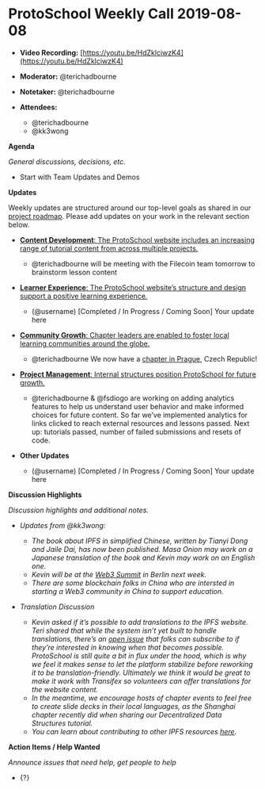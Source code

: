 # ProtoSchool Weekly Call 2019-08-08

-   **Video Recording:** [https://youtu.be/HdZklciwzK4](https://youtu.be/HdZklciwzK4)
-   **Moderator:** @terichadbourne
-   **Notetaker:** @terichadbourne
-   **Attendees:**

    -   @terichadbourne
    -   @kk3wong


**Agenda**

_General discussions, decisions, etc._

-   Start with Team Updates and Demos


**Updates**

Weekly updates are structured around our top-level goals as shared in our [project roadmap](https://github.com/ProtoSchool/roadmap#protoschool-roadmap). Please add updates on your work in the relevant section below.

-   [**Content Development**: The ProtoSchool website includes an increasing range of tutorial content from across multiple projects.](https://github.com/ProtoSchool/roadmap#content-development)

    -   @terichadbourne will be meeting with the Filecoin team tomorrow to brainstorm lesson content

-   [**Learner Experience**: The ProtoSchool website’s structure and design support a positive learning experience.](https://github.com/ProtoSchool/roadmap#learner-experience)

    -   (@username) \[Completed / In Progress / Coming Soon] Your update here

-   [**Community Growth**: Chapter leaders are enabled to foster local learning communities around the globe.](https://github.com/ProtoSchool/roadmap#community-growth)

    -   @terichadbourne We now have a [chapter in Prague](https://github.com/protoschool/prague), Czech Republic!

-   [**Project Management**: Internal structures position ProtoSchool for future growth.](https://github.com/ProtoSchool/roadmap#project-management)

    -   @terichadbourne & @fsdiogo are working on adding analytics features to help us understand user behavior and make informed choices for future content. So far we’ve implemented analytics for links clicked to reach external resources and lessons passed. Next up: tutorials passed, number of failed submissions and resets of code.

-   **Other Updates**

    -   (@username) \[Completed / In Progress / Coming Soon] Your update here




**Discussion Highlights**

_Discussion highlights and additional notes._

-   _Updates from @kk3wong:_

    -   _The book about IPFS in simplified Chinese, written by Tianyi Dong and Jaile Dai, has now been published. Masa Onion may work on a Japanese translation of the book and Kevin may work on an English one._
    -   _Kevin will be at the [Web3 Summit](https://web3summit.com/) in Berlin next week._
    -   _There are some blockchain folks in China who are intersted in starting a Web3 community in China to support education._

-   _Translation Discussion_

    -   _Kevin asked if it’s possible to add translations to the IPFS website. Teri shared that while the system isn’t yet built to handle translations, there’s an [open issue](https://github.com/ProtoSchool/protoschool.github.io/issues/268) that folks can subscribe to if they’re interested in knowing when that becomes possible. ProtoSchool is still quite a bit in flux under the hood, which is why we feel it makes sense to let the platform stabilize before reworking it to be translation-friendly. Ultimately we think it would be great to make it work with Transifex so volunteers can offer translations for the website content._
    -   _In the meantime, we encourage hosts of chapter events to feel free to create slide decks in their local languages, as the Shanghai chapter recently did when sharing our Decentralized Data Structures tutorial._
    -   _You can learn about contributing to other IPFS resources [here](https://github.com/ipfs/community/blob/master/CONTRIBUTING.md#translations)._




**Action Items / Help Wanted**

_Announce issues that need help, get people to help_

-   {?}
